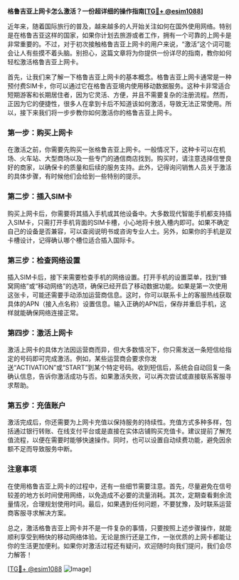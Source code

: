 **格鲁吉亚上网卡怎么激活？一份超详细的操作指南[[TG💪+ @esim1088](https://t.me/s/esim1088)]**

近年来，随着国际旅行的普及，越来越多的人开始关注如何在国外使用网络。特别是在格鲁吉亚这样的国家，如果你计划去旅游或者工作，拥有一个可靠的上网卡是非常重要的。不过，对于初次接触格鲁吉亚上网卡的用户来说，“激活”这个词可能会让人有些摸不着头脑。别担心，这篇文章将为你提供一份详尽的指南，教你如何轻松激活格鲁吉亚上网卡。

首先，让我们来了解一下格鲁吉亚上网卡的基本概念。格鲁吉亚上网卡通常是一种预付费SIM卡，你可以通过它在格鲁吉亚境内使用移动数据服务。这种卡非常适合短期游客和长期居住者，因为它灵活、方便，并且不需要复杂的注册流程。然而，正因为它的便捷性，很多人在拿到卡后不知道该如何激活，导致无法正常使用。所以，接下来我们将一步步教你如何激活你的格鲁吉亚上网卡。

### 第一步：购买上网卡

在激活之前，你需要先购买一张格鲁吉亚上网卡。一般情况下，这种卡可以在机场、火车站、大型商场以及一些专门的通信商店找到。购买时，请注意选择信誉良好的商家，以确保卡的质量和后续的服务支持。此外，记得询问销售人员关于激活的具体步骤，有时候他们会给到一些特别的提示。

### 第二步：插入SIM卡

购买上网卡后，你需要将其插入手机或其他设备中。大多数现代智能手机都支持插入SIM卡，只需打开手机背面的SIM卡槽，小心地将卡放入槽内即可。如果不确定自己的设备是否兼容，可以查阅说明书或咨询专业人士。另外，如果你的手机是双卡槽设计，记得确认哪个槽位适合插入国际卡。

### 第三步：检查网络设置

插入SIM卡后，接下来需要检查手机的网络设置。打开手机的设置菜单，找到“蜂窝网络”或“移动网络”的选项，确保已经开启了移动数据功能。如果是第一次使用这张卡，可能还需要手动添加运营商信息。这时，你可以联系卡上的客服热线获取具体的APN（接入点名称）设置信息。输入正确的APN后，保存并重启手机，这样就能确保网络连接正常。

### 第四步：激活上网卡

激活上网卡的具体方法因运营商而异，但大多数情况下，你只需发送一条短信给指定的号码即可完成激活。例如，某些运营商会要求你发送“ACTIVATION”或“START”到某个特定号码。收到短信后，系统会自动回复一条确认信息，告诉你激活成功与否。如果激活失败，可以再次尝试或直接联系客服寻求帮助。

### 第五步：充值账户

激活完成后，你还需要为上网卡充值以保持服务的持续性。充值方式多种多样，包括通过银行转账、在线支付平台或是直接在实体店铺购买充值卡。建议提前了解充值流程，以便在需要时能够快速操作。同时，也可以设置自动续费功能，避免因余额不足而导致服务中断。

### 注意事项

在使用格鲁吉亚上网卡的过程中，还有一些细节需要注意。首先，尽量避免在信号较差的地方长时间使用网络，以免造成不必要的流量消耗。其次，定期查看剩余流量情况，合理规划使用时间。最后，如果遇到任何问题，不要犹豫，及时联系运营商客服寻求解决方案。

总之，激活格鲁吉亚上网卡并不是一件复杂的事情，只要按照上述步骤操作，就能顺利享受到畅快的移动网络体验。无论是旅行还是工作，一张优质的上网卡都能让你的生活更加便利。如果你对激活过程还有疑问，欢迎随时向我们提问，我们会尽力解答！

[[TG💪+ @esim1088](https://t.me/s/esim1088) ![Image](https://i.postimg.cc/4NQfJmqS/Snipaste-2025-05-13-00-14-12.png)]